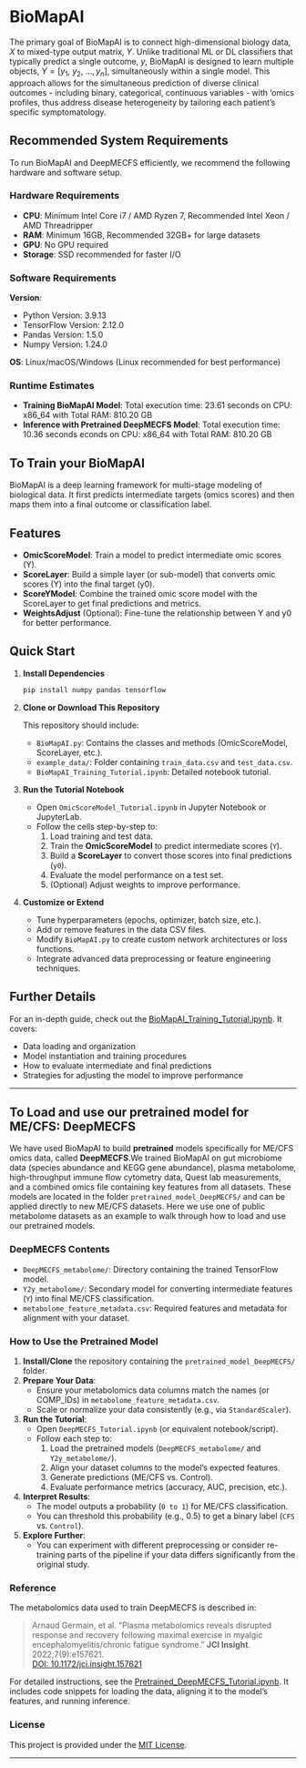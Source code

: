 # BioMapAI
The primary goal of BioMapAI is to connect high-dimensional biology data, $X$ to mixed-type output matrix, $Y$. Unlike traditional ML or DL classifiers that typically predict a single outcome, $y$, BioMapAI is designed to learn multiple objects, $Y=\left[y_1,\ y_2,\ \ldots,y_n\right]$, simultaneously within a single model. This approach allows for the simultaneous prediction of diverse clinical outcomes - including binary, categorical, continuous variables - with ‘omics profiles, thus address disease heterogeneity by tailoring each patient’s specific symptomatology.

## Recommended System Requirements

To run BioMapAI and DeepMECFS efficiently, we recommend the following hardware and software setup.

### Hardware Requirements
- **CPU**: Minimum Intel Core i7 / AMD Ryzen 7, Recommended Intel Xeon / AMD Threadripper
- **RAM**: Minimum 16GB, Recommended 32GB+ for large datasets
- **GPU**: No GPU required
- **Storage**: SSD recommended for faster I/O

### Software Requirements
**Version**:
- Python Version: 3.9.13
- TensorFlow Version: 2.12.0
- Pandas Version: 1.5.0
- Numpy Version: 1.24.0

**OS**: Linux/macOS/Windows (Linux recommended for best performance)

### Runtime Estimates
- **Training BioMapAI Model**: Total execution time: 23.61 seconds on CPU: x86_64 with Total RAM: 810.20 GB
- **Inference with Pretrained DeepMECFS Model**: Total execution time: 10.36 seconds econds on CPU: x86_64 with Total RAM: 810.20 GB

## To Train your BioMapAI

BioMapAI is a deep learning framework for multi-stage modeling of biological data. It first predicts intermediate targets (omics scores) and then maps them into a final outcome or classification label.

## Features

- **OmicScoreModel**: Train a model to predict intermediate omic scores (Y).  
- **ScoreLayer**: Build a simple layer (or sub-model) that converts omic scores (Y) into the final target (y0).  
- **ScoreYModel**: Combine the trained omic score model with the ScoreLayer to get final predictions and metrics.  
- **WeightsAdjust** (Optional): Fine-tune the relationship between Y and y0 for better performance.

## Quick Start

1. **Install Dependencies**  
   ```bash
   pip install numpy pandas tensorflow
   ```

2. **Clone or Download This Repository**

   This repository should include:
   - `BioMapAI.py`: Contains the classes and methods (OmicScoreModel, ScoreLayer, etc.).
   - `example_data/`: Folder containing `train_data.csv` and `test_data.csv`.
   - `BioMapAI_Training_Tutorial.ipynb`: Detailed notebook tutorial.

3. **Run the Tutorial Notebook**

   - Open `OmicScoreModel_Tutorial.ipynb` in Jupyter Notebook or JupyterLab.
   - Follow the cells step-by-step to:
     1. Load training and test data.
     2. Train the **OmicScoreModel** to predict intermediate scores (`Y`).
     3. Build a **ScoreLayer** to convert those scores into final predictions (`y0`).
     4. Evaluate the model performance on a test set.
     5. (Optional) Adjust weights to improve performance.

4. **Customize or Extend**

   - Tune hyperparameters (epochs, optimizer, batch size, etc.).
   - Add or remove features in the data CSV files.
   - Modify `BioMapAI.py` to create custom network architectures or loss functions.
   - Integrate advanced data preprocessing or feature engineering techniques.

## Further Details

For an in-depth guide, check out the [BioMapAI_Training_Tutorial.ipynb](BioMapAI_Training_Tutorial.ipynb). It covers:

- Data loading and organization  
- Model instantiation and training procedures  
- How to evaluate intermediate and final predictions  
- Strategies for adjusting the model to improve performance  

---


## To Load and use our pretrained model for ME/CFS: DeepMECFS


We have used BioMapAI to build **pretrained** models specifically for ME/CFS omics data, called **DeepMECFS**.We trained BioMapAI on gut microbiome data (species abundance and KEGG gene abundance), plasma metabolome, high-throughput immune flow cytometry data, Quest lab measurements, and a combined omics file containing key features from all datasets. These models are located in the folder `pretrained_model_DeepMECFS/` and can be applied directly to new ME/CFS datasets. Here we use one of public metabolome datasets as an example to walk through how to load and use our pretrained models.

### DeepMECFS Contents

- `DeepMECFS_metabolome/`: Directory containing the trained TensorFlow model.
- `Y2y_metabolome/`: Secondary model for converting intermediate features (`Y`) into final ME/CFS classification.
- `metabolome_feature_metadata.csv`: Required features and metadata for alignment with your dataset.

### How to Use the Pretrained Model

1. **Install/Clone** the repository containing the `pretrained_model_DeepMECFS/` folder.
2. **Prepare Your Data**:
   - Ensure your metabolomics data columns match the names (or COMP_IDs) in `metabolome_feature_metadata.csv`.
   - Scale or normalize your data consistently (e.g., via `StandardScaler`).
3. **Run the Tutorial**:
   - Open `DeepMECFS_Tutorial.ipynb` (or equivalent notebook/script).
   - Follow each step to:
     1. Load the pretrained models (`DeepMECFS_metabolome/` and `Y2y_metabolome/`).
     2. Align your dataset columns to the model’s expected features.
     3. Generate predictions (ME/CFS vs. Control).
     4. Evaluate performance metrics (accuracy, AUC, precision, etc.).
4. **Interpret Results**:
   - The model outputs a probability (`0 to 1`) for ME/CFS classification.
   - You can threshold this probability (e.g., 0.5) to get a binary label (`CFS` vs. `Control`).
5. **Explore Further**:
   - You can experiment with different preprocessing or consider re-training parts of the pipeline if your data differs significantly from the original study.

### Reference

The metabolomics data used to train DeepMECFS is described in:
> Arnaud Germain, et al. “Plasma metabolomics reveals disrupted response and recovery following maximal exercise in myalgic encephalomyelitis/chronic fatigue syndrome.” **JCI Insight**. 2022;7(9):e157621.  
> [DOI: 10.1172/jci.insight.157621](https://doi.org/10.1172/jci.insight.157621)

For detailed instructions, see the [Pretrained_DeepMECFS_Tutorial.ipynb](Pretrained_DeepMECFS_Tutorial.ipynb). It includes code snippets for loading the data, aligning it to the model’s features, and running inference.


### License

This project is provided under the [MIT License](./LICENSE).

---
